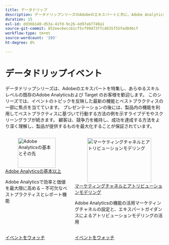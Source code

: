 ```yaml
---
title: データドリップ
description: データドリップシリーズのAdobeのエキスパートと共に、Adobe Analyticsと Target の最新機能とベストプラクティスをご覧ください。お客様が製品の可能性を最大限に高め、競争力を維持できるようにするライブデモをご覧ください。
duration: 15
exl-id: dd36b140-d53a-41fd-9c26-4d97ab7740a1
source-git-commit: 852eec6eccb1cf5cf99d73ffcd635f55fed846cf
workflow-type: tm+mt
source-wordcount: '193'
ht-degree: 0%

---
```


# データドリップイベント

データドリップシリーズは、Adobeのエキスパートを特集し、あらゆるスキルレベルの既存のAdobe Analyticsおよび Target のお客様を歓迎します。 このシリーズでは、イベントのトピックを反映した最新の機能とベストプラクティスの一部に焦点を当てています。 プレゼンテーションの後には、製品内の機能を利用してベストプラクティスに基づいて行動する方法の例を示すライブデモやスクリーングラブが続きます。 顧客は、競争力を維持し、成功を達成する方法をより深く理解し、製品が提供するものを最大化することが保証されています。

<!-- CARDS

{cta  = Watch event}

* 2025/adobe-analytics-basics-beyond.md
* 2025/marketing-channel-attribution-modeling.md

-->
<!-- START CARDS HTML - DO NOT MODIFY BY HAND -->
<div class="columns">
    <div class="column is-half-tablet is-half-desktop is-one-third-widescreen" aria-label="Adobe Analytics Basics and Beyond">
        <div class="card" style="height: 100%; display: flex; flex-direction: column; height: 100%;">
            <div class="card-image">
                <figure class="image x-is-16by9">
                    <a href="2025/adobe-analytics-basics-beyond.md" title="Adobe Analyticsの基本とその先" target="_blank" rel="referrer">
                        <img class="is-bordered-r-small" src="https://video.tv.adobe.com/v/3443028/?format=jpeg&nocache=1737763602579" alt="Adobe Analyticsの基本とその先"
                             style="width: 100%; aspect-ratio: 16 / 9; object-fit: cover; overflow: hidden; display: block; margin: auto;">
                    </a>
                </figure>
            </div>
            <div class="card-content is-padded-small" style="display: flex; flex-direction: column; flex-grow: 1; justify-content: space-between;">
                <div class="top-card-content">
                    <p class="headline is-size-6 has-text-weight-bold">
                        <a href="2025/adobe-analytics-basics-beyond.md" target="_blank" rel="referrer" title="Adobe Analyticsの基本とその先">Adobe Analyticsの基本以上 </a>
                    </p>
                    <p class="is-size-6">Adobe Analyticsで効率と価値を最大限に高める – 不可欠なベストプラクティスとレポート機能</p>
                </div>
                <a href="2025/adobe-analytics-basics-beyond.md" target="_blank" rel="referrer" class="spectrum-Button spectrum-Button--outline spectrum-Button--primary spectrum-Button--sizeM" style="align-self: flex-start; margin-top: 1rem;">
                    <span class="spectrum-Button-label has-no-wrap has-text-weight-bold"> イベントをウォッチ </span>
                </a>
            </div>
        </div>
    </div>
    <div class="column is-half-tablet is-half-desktop is-one-third-widescreen" aria-label="Marketing Channels & Attribution Modeling">
        <div class="card" style="height: 100%; display: flex; flex-direction: column; height: 100%;">
            <div class="card-image">
                <figure class="image x-is-16by9">
                    <a href="2025/marketing-channel-attribution-modeling.md" title="マーケティングチャネルとアトリビューションモデリング" target="_blank" rel="referrer">
                        <img class="is-bordered-r-small" src="https://video.tv.adobe.com/v/3443020/?format=jpeg&nocache=1737763602565" alt="マーケティングチャネルとアトリビューションモデリング"
                             style="width: 100%; aspect-ratio: 16 / 9; object-fit: cover; overflow: hidden; display: block; margin: auto;">
                    </a>
                </figure>
            </div>
            <div class="card-content is-padded-small" style="display: flex; flex-direction: column; flex-grow: 1; justify-content: space-between;">
                <div class="top-card-content">
                    <p class="headline is-size-6 has-text-weight-bold">
                        <a href="2025/marketing-channel-attribution-modeling.md" target="_blank" rel="referrer" title="マーケティングチャネルとアトリビューションモデリング"> マーケティングチャネルとアトリビューションモデリング </a>
                    </p>
                    <p class="is-size-6">Adobe Analyticsの機能の活用マーケティングチャネルの設定と、エキスパートガイダンスによるアトリビューションモデリングの活用</p>
                </div>
                <a href="2025/marketing-channel-attribution-modeling.md" target="_blank" rel="referrer" class="spectrum-Button spectrum-Button--outline spectrum-Button--primary spectrum-Button--sizeM" style="align-self: flex-start; margin-top: 1rem;">
                    <span class="spectrum-Button-label has-no-wrap has-text-weight-bold"> イベントをウォッチ </span>
                </a>
            </div>
        </div>
    </div>
</div>
<!-- END CARDS HTML - DO NOT MODIFY BY HAND -->
